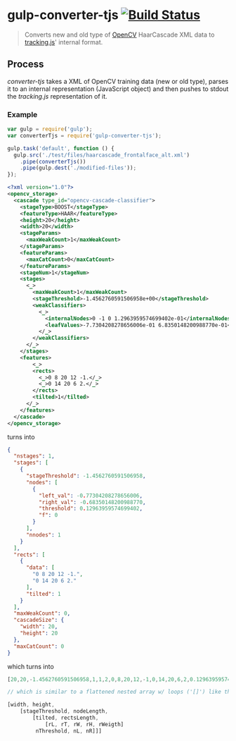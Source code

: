 # gulp-converter-tjs [![Build Status](https://travis-ci.org/cirocosta/gulp-converter-tjs.svg?branch=master)](https://travis-ci.org/cirocosta/gulp-converter-tjs)

> Converts new and old type of [OpenCV](https://github.com/Itseez/opencv) HaarCascade XML data to [tracking.js](https://github.com/eduardolundgren/tracking.js)' internal format.

## Process

*converter-tjs* takes a XML of OpenCV training data (new or old type), parses it to an internal representation (JavaScript object) and then pushes to stdout the *tracking.js* representation of it.

### Example

```javascript
var gulp = require('gulp');
var converterTjs = require('gulp-converter-tjs');

gulp.task('default', function () {
  gulp.src('./test/files/haarcascade_frontalface_alt.xml')
    .pipe(converterTjs())
    .pipe(gulp.dest('./modified-files'));
});
```

```xml
<?xml version="1.0"?>
<opencv_storage>
  <cascade type_id="opencv-cascade-classifier">
    <stageType>BOOST</stageType>
    <featureType>HAAR</featureType>
    <height>20</height>
    <width>20</width>
    <stageParams>
      <maxWeakCount>1</maxWeakCount>
    </stageParams>
    <featureParams>
      <maxCatCount>0</maxCatCount>
    </featureParams>
    <stageNum>1</stageNum>
    <stages>
      <_>
        <maxWeakCount>1</maxWeakCount>
        <stageThreshold>-1.4562760591506958e+00</stageThreshold>
        <weakClassifiers>
          <_>
            <internalNodes>0 -1 0 1.2963959574699402e-01</internalNodes>
            <leafValues>-7.7304208278656006e-01 6.8350148200988770e-01</leafValues>
          </_>
        </weakClassifiers>
      </_>
    </stages>
    <features>
    	<_>
        <rects>
          <_>0 8 20 12 -1.</_>
          <_>0 14 20 6 2.</_>
        </rects>
        <tilted>1</tilted>
      </_>
    </features>
  </cascade>
</opencv_storage>
```

turns into

```json
{
  "nstages": 1,
  "stages": [
    {
      "stageThreshold": -1.4562760591506958,
      "nodes": [
        {
          "left_val": -0.77304208278656006,
          "right_val": -0.68350148200988770,
          "threshold": 0.12963959574699402,
          "f": 0
        }
      ],
      "nnodes": 1
    }
  ],
  "rects": [
    {
      "data": [
        "0 8 20 12 -1.",
        "0 14 20 6 2."
      ],
      "tilted": 1
    }
  ],
  "maxWeakCount": 0,
  "cascadeSize": {
    "width": 20,
    "height": 20
  },
  "maxCatCount": 0
}
```

which turns into

```javascript
[20,20,-1.4562760591506958,1,1,2,0,8,20,12,-1,0,14,20,6,2,0.12963959574699402, -0.77304208278656006,-0.68350148200988770]

// which is similar to a flattened nested array w/ loops ('[]') like the following:

[width, height,
	[stageThreshold, nodeLength,
		[tilted, rectsLength,
			[rL, rT, rW, rH, rWeigth]
		 nThreshold, nL, nR]]]
```
